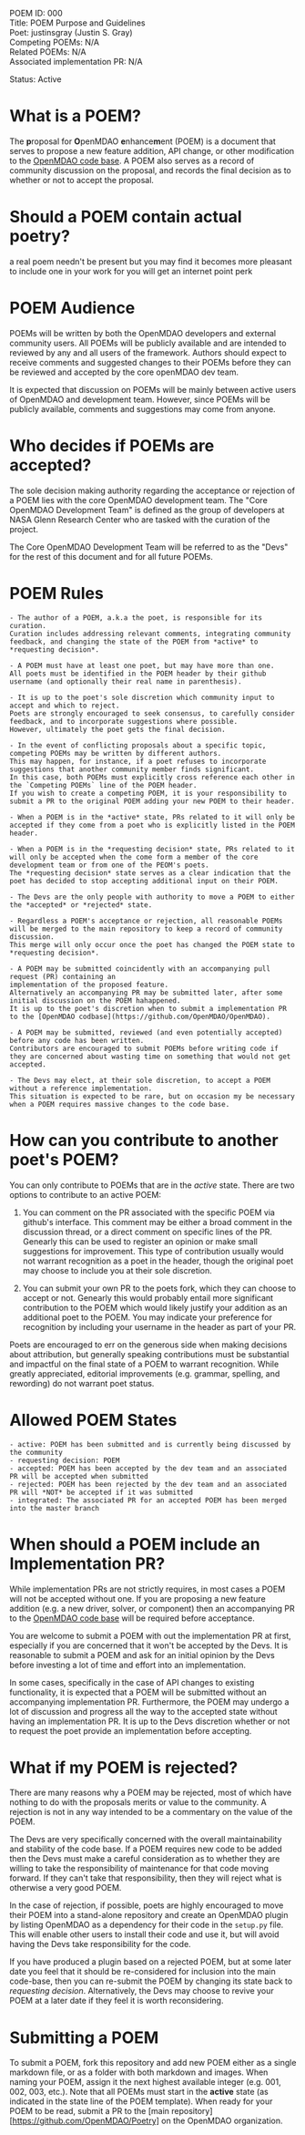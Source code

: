 POEM ID: 000  
Title: POEM Purpose and Guidelines   
Poet: justinsgray (Justin S. Gray)   
Competing POEMs: N/A  
Related POEMs: N/A  
Associated implementation PR: N/A  

Status: Active 

What is a POEM? 
===============
The **p**roposal for **O**penMDAO **e**nhance**m**ent (POEM) is a document that serves to propose a new feature addition, API change, or other modification to the [OpenMDAO code base](https://github.com/OpenMDAO/OpenMDAO). 
A POEM also serves as a record of community discussion on the proposal, 
and records the final decision as to whether or not to accept the proposal. 


Should a POEM contain actual poetry? 
====================================
a real poem needn't be present
but you may find it becomes more pleasant 
to include one in your work
for you will get an internet point perk 


POEM Audience 
==============
POEMs will be written by both the OpenMDAO developers and external community users. 
All POEMs will be publicly available and are intended to reviewed by any and all users of the framework. 
Authors should expect to receive comments and suggested changes to their POEMs before they can be reviewed and accepted by the core openMDAO dev team. 

It is expected that discussion on POEMs will be mainly between active users of OpenMDAO and development team. 
However, since POEMs will be publicly available, comments and suggestions may come from anyone. 


Who decides if POEMs are accepted?
==================================

The sole decision making authority regarding the acceptance or rejection of a POEM lies with the core OpenMDAO development team. 
The "Core OpenMDAO Development Team" is defined as the group of developers at NASA Glenn Research Center who are tasked with the curation of the project. 

The Core OpenMDAO Development Team will be referred to as the "Devs" for the rest of this document and for all future POEMs. 


POEM Rules 
==========

    - The author of a POEM, a.k.a the poet, is responsible for its curation. 
    Curation includes addressing relevant comments, integrating community feedback, and changing the state of the POEM from *active* to *requesting decision*.

    - A POEM must have at least one poet, but may have more than one. 
    All poets must be identified in the POEM header by their github username (and optionally their real name in parenthesis). 

    - It is up to the poet's sole discretion which community input to accept and which to reject. 
    Poets are strongly encouraged to seek consensus, to carefully consider feedback, and to incorporate suggestions where possible. 
    However, ultimately the poet gets the final decision. 

    - In the event of conflicting proposals about a specific topic, competing POEMs may be written by different authors. 
    This may happen, for instance, if a poet refuses to incorporate suggestions that another community member finds significant. 
    In this case, both POEMs must explicitly cross reference each other in the `Competing POEMs` line of the POEM header. 
    If you wish to create a competing POEM, it is your responsibility to 
    submit a PR to the original POEM adding your new POEM to their header. 
      
    - When a POEM is in the *active* state, PRs related to it will only be accepted if they come from a poet who is explicitly listed in the POEM header. 

    - When a POEM is in the *requesting decision* state, PRs related to it will only be accepted when the come form a member of the core development team or from one of the PEOM's poets.
    The *requesting decision* state serves as a clear indication that the poet has decided to stop accepting additional input on their POEM. 

    - The Devs are the only people with authority to move a POEM to either the *accepted* or *rejected* state.

    - Regardless a POEM's acceptance or rejection, all reasonable POEMs will be merged to the main repository to keep a record of community discussion. 
    This merge will only occur once the poet has changed the POEM state to *requesting decision*. 
    
    - A POEM may be submitted coincidently with an accompanying pull request (PR) containing an 
    implementation of the proposed feature. 
    Alternatively an accompanying PR may be submitted later, after some initial discussion on the POEM hahappened. 
    It is up to the poet's discretion when to submit a implementation PR to the [OpenMDAO codbase](https://github.com/OpenMDAO/OpenMDAO). 

    - A POEM may be submitted, reviewed (and even potentially accepted) before any code has been written. 
    Contributors are encouraged to submit POEMs before writing code if they are concerned about wasting time on something that would not get accepted. 
    
    - The Devs may elect, at their sole discretion, to accept a POEM without a reference implementation. 
    This situation is expected to be rare, but on occasion my be necessary when a POEM requires massive changes to the code base. 


How can you contribute to another poet's POEM? 
==============================================
You can only contribute to POEMs that are in the *active* state. 
There are two options to contribute to an active POEM: 

1) You can comment on the PR associated with the specific POEM via github's interface. 
This comment may be either a broad comment in the discussion thread, or a direct comment on specific lines of the PR. 
Genearly this can be used to register an opinion or make small suggestions for improvement. 
This type of contribution usually would not warrant recognition as a poet in the header, though the original poet may choose to include you at their sole discretion. 

2) You can submit your own PR to the poets fork, 
which they can choose to accept or not. 
Genearly this would probably entail more significant contribution to the POEM which would likely justify your addition as an additional poet to the POEM. 
You may indicate your preference for recognition by including your username in the header as part of your PR. 

Poets are encouraged to err on the generous side when making decisions about attribution, but generally speaking contributions must be substantial and impactful on the final state of a POEM to warrant recognition. 
While greatly appreciated, editorial improvements (e.g. grammar, spelling, and rewording) do not warrant poet status. 



Allowed POEM States
===================

    - active: POEM has been submitted and is currently being discussed by the community 
    - requesting decision: POEM 
    - accepted: POEM has been accepted by the dev team and an associated PR will be accepted when submitted
    - rejected: POEM has been rejected by the dev team and an associated PR will *NOT* be accepted if it was submitted
    - integrated: The associated PR for an accepted POEM has been merged into the master branch 


When should a POEM include an Implementation PR? 
================================================

While implementation PRs are not strictly requires, in most cases a POEM will not be accepted without one. 
If you are proposing a new feature addition (e.g. a new driver, solver, or component) then an accompanying PR to the [OpenMDAO code base](https://github.com/OpenMDAO/OpenMDAO) will be required before acceptance. 

You are welcome to submit a POEM with out the implementation PR at first, 
especially if you are concerned that it won't be accepted by the Devs. 
It is reasonable to submit a POEM and ask for an initial opinion by the Devs before investing a lot of time and effort into an implementation. 

In some cases, specifically in the case of API changes to existing functionality, 
it is expected that a POEM will be submitted without an accompanying implementation PR. 
Furthermore, the POEM may undergo a lot of discussion and progress all the way to the accepted state without having an implementation PR. 
It is up to the Devs discretion whether or not to request the poet provide an implementation before accepting. 


What if my POEM is rejected?
============================

There are many reasons why a POEM may be rejected, most of which have nothing to do with the proposals merits or value to the community. 
A rejection is not in any way intended to be a commentary on the value of the POEM. 

The Devs are very specifically concerned with the overall maintainability and stability of the code base. 
If a POEM requires new code to be added then the Devs must make a careful consideration as to whether they are willing to take the responsibility of maintenance for that code moving forward. 
If they can't take that responsibility, then they will reject what is otherwise a very good POEM. 

In the case of rejection, if possible, poets are highly encouraged to move their POEM into a stand-alone repository and create an OpenMDAO plugin by listing OpenMDAO as a dependency for their code in the `setup.py` file. 
This will enable other users to install their code and use it, but will avoid having the Devs take responsibility for the code. 

If you have produced a plugin based on a rejected POEM, but at some later date you feel that it should be re-considered for inclusion into the main code-base, then you can re-submit the POEM by changing its state back to *requesting decision*. 
Alternatively, the Devs may choose to revive your POEM at a later date if they feel it is worth reconsidering. 


Submitting a POEM
================
To submit a POEM, fork this repository and add new POEM either as a single markdown file, 
or as a folder with both markdown and images. 
When naming your POEM, assign it the next highest available integer (e.g. 001, 002, 003, etc.). 
Note that all POEMs must start in the **active** state (as indicated in the state line of the POEM template). 
When ready for your POEM to be read, submit a PR to the [main repository][https://github.com/OpenMDAO/Poetry] on the OpenMDAO organization. 

